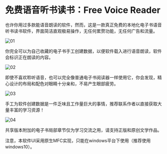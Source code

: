
# 免费语音听书读书：Free Voice Reader

也许你用过多款能语音朗读的软件，然而，这是一款真正免费的本地化电子书语音听书读书软件，界面简洁直观极易操作，无任何累赘功能，无任何广告和流量。

![01](https://user-images.githubusercontent.com/18373233/136715850-f3405cb6-bfc6-4205-a771-8674f9b2a6e0.png)

你完全可以为自己收藏的电子书手工创建数据，以便软件载入进行语音朗读，软件会标识正在朗读的内容。

![02](https://user-images.githubusercontent.com/18373233/135388077-aac84bf6-b82b-4b4d-aef3-2625e09a9985.png)

即使不喜欢聆听语音，也可以完全像普通电子书阅读器一样使用它，你会发现，精心设计的布局和配色对眼睛十分亲和，不易产生眼部疲劳。

![03](https://user-images.githubusercontent.com/18373233/135388095-636fa357-f15e-46f3-99fc-549eab3cb886.png)

手工为软件创建数据是一件乏味且工作量巨大的事情，推荐联系作者以直接获取大量丰富的学习资源！

![04](https://user-images.githubusercontent.com/18373233/135388135-ebfda1dc-13d0-4caa-9df3-c8e4c1a06dc6.png)

共享版本附加的电子书局部章节仅为学习交流之用，请支持正版和原创文学作品。

注意，本软件UI采用原生MFC实现，只能在windows平台下使用（推荐使用windows10）。
